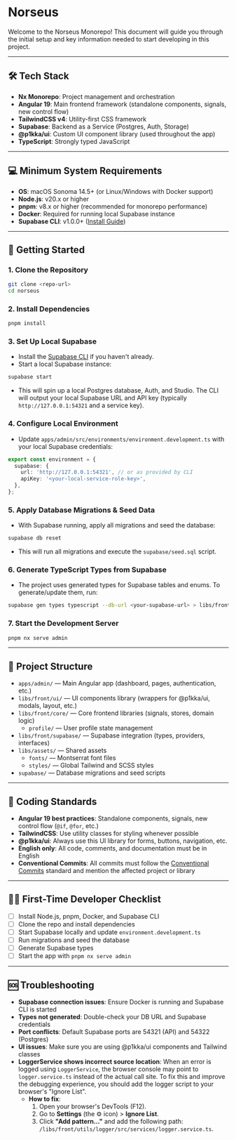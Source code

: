 # Norseus

Welcome to the Norseus Monorepo! This document will guide you through the initial setup and key information needed to start developing in this project.

---

## 🛠️ Tech Stack

- **Nx Monorepo**: Project management and orchestration
- **Angular 19**: Main frontend framework (standalone components, signals, new control flow)
- **TailwindCSS v4**: Utility-first CSS framework
- **Supabase**: Backend as a Service (Postgres, Auth, Storage)
- **@p1kka/ui**: Custom UI component library (used throughout the app)
- **TypeScript**: Strongly typed JavaScript

---

## 💻 Minimum System Requirements

- **OS**: macOS Sonoma 14.5+ (or Linux/Windows with Docker support)
- **Node.js**: v20.x or higher
- **pnpm**: v8.x or higher (recommended for monorepo performance)
- **Docker**: Required for running local Supabase instance
- **Supabase CLI**: v1.0.0+ ([Install Guide](https://supabase.com/docs/guides/cli))

---

## 🚀 Getting Started

### 1. Clone the Repository

```bash
git clone <repo-url>
cd norseus
```

### 2. Install Dependencies

```bash
pnpm install
```

### 3. Set Up Local Supabase

- Install the [Supabase CLI](https://supabase.com/docs/guides/cli#install-the-cli) if you haven't already.
- Start a local Supabase instance:

```bash
supabase start
```

- This will spin up a local Postgres database, Auth, and Studio. The CLI will output your local Supabase URL and API key (typically `http://127.0.0.1:54321` and a service key).

### 4. Configure Local Environment

- Update `apps/admin/src/environments/environment.development.ts` with your local Supabase credentials:

```ts
export const environment = {
  supabase: {
    url: 'http://127.0.0.1:54321', // or as provided by CLI
    apiKey: '<your-local-service-role-key>',
  },
};
```

### 5. Apply Database Migrations & Seed Data

- With Supabase running, apply all migrations and seed the database:

```bash
supabase db reset
```

- This will run all migrations and execute the `supabase/seed.sql` script.

### 6. Generate TypeScript Types from Supabase

- The project uses generated types for Supabase tables and enums. To generate/update them, run:

```bash
supabase gen types typescript --db-url <your-supabase-url> > libs/front/supabase/src/interfaces/types.ts
```

### 7. Start the Development Server

```bash
pnpm nx serve admin
```

---

## 📁 Project Structure

- `apps/admin/` — Main Angular app (dashboard, pages, authentication, etc.)
- `libs/front/ui/` — UI components library (wrappers for @p1kka/ui, modals, layout, etc.)
- `libs/front/core/` — Core frontend libraries (signals, stores, domain logic)
  - `profile/` — User profile state management
- `libs/front/supabase/` — Supabase integration (types, providers, interfaces)
- `libs/assets/` — Shared assets
  - `fonts/` — Montserrat font files
  - `styles/` — Global Tailwind and SCSS styles
- `supabase/` — Database migrations and seed scripts

---

## 📝 Coding Standards

- **Angular 19 best practices**: Standalone components, signals, new control flow (`@if`, `@for`, etc.)
- **TailwindCSS**: Use utility classes for styling whenever possible
- **@p1kka/ui**: Always use this UI library for forms, buttons, navigation, etc.
- **English only**: All code, comments, and documentation must be in English
- **Conventional Commits**: All commits must follow the [Conventional Commits](https://www.conventionalcommits.org/en/v1.0.0-beta.4/) standard and mention the affected project or library

---

## 🧑‍💻 First-Time Developer Checklist

- [ ] Install Node.js, pnpm, Docker, and Supabase CLI
- [ ] Clone the repo and install dependencies
- [ ] Start Supabase locally and update `environment.development.ts`
- [ ] Run migrations and seed the database
- [ ] Generate Supabase types
- [ ] Start the app with `pnpm nx serve admin`

---

## 🆘 Troubleshooting

- **Supabase connection issues**: Ensure Docker is running and Supabase CLI is started
- **Types not generated**: Double-check your DB URL and Supabase credentials
- **Port conflicts**: Default Supabase ports are 54321 (API) and 54322 (Postgres)
- **UI issues**: Make sure you are using @p1kka/ui components and Tailwind classes
- **LoggerService shows incorrect source location**: When an error is logged using `LoggerService`, the browser console may point to `logger.service.ts` instead of the actual call site. To fix this and improve the debugging experience, you should add the logger script to your browser's "Ignore List".
  - **How to fix**:
    1. Open your browser's DevTools (F12).
    2. Go to **Settings** (the ⚙️ icon) > **Ignore List**.
    3. Click **"Add pattern..."** and add the following path: `/libs/front/utils/logger/src/services/logger.service.ts`.
